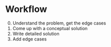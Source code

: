 # Workflow

0. Understand the problem, get the edge cases
1. Come up with a conceptual solution
2. Write detailed solution
2. Add edge cases
